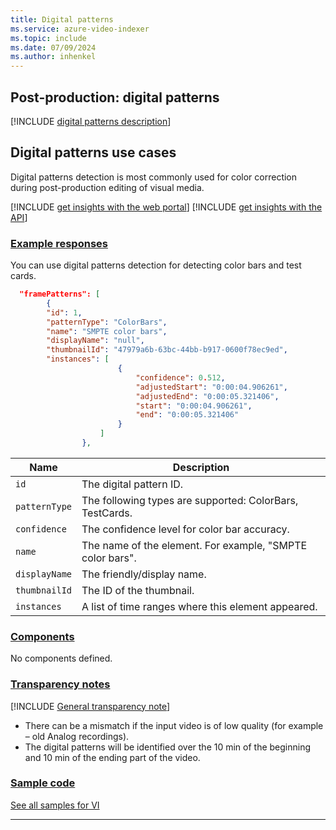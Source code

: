 ```yaml
---
title: Digital patterns
ms.service: azure-video-indexer
ms.topic: include
ms.date: 07/09/2024
ms.author: inhenkel
---
```


## Post-production: digital patterns

[!INCLUDE [digital patterns description](digital-patterns-description.md)]

## Digital patterns use cases

Digital patterns detection is most commonly used for color correction during post-production editing of visual media.

[!INCLUDE [get insights with the web portal](get-insights-web-portal.md)]
[!INCLUDE [get insights with the API](get-insights-api.md)]

### [Example responses](#tab/patternsresponse)

You can use digital patterns detection for detecting color bars and test cards.

```json
  "framePatterns": [
        {
        "id": 1,
        "patternType": "ColorBars",
        "name": "SMPTE color bars",
        "displayName": "null",
        "thumbnailId": "47979a6b-63bc-44bb-b917-0600f78ec9ed",
        "instances": [
                        {
                            "confidence": 0.512,
                            "adjustedStart": "0:00:04.906261",
                            "adjustedEnd": "0:00:05.321406",
                            "start": "0:00:04.906261",
                            "end": "0:00:05.321406"
                        }
                    ]
                },
```

|Name|Description|
|---|---|
|`id`|The digital pattern ID.|
|`patternType`|The following types are supported: ColorBars, TestCards.|
|`confidence`|The confidence level for color bar accuracy.|
|`name`|The name of the element. For example, "SMPTE color bars".|
|`displayName`| The friendly/display name.
|`thumbnailId`|The ID of the thumbnail.|
|`instances`|A list of time ranges where this element appeared.|

### [Components](#tab/patternscomponents)

No components defined.

### [Transparency notes](#tab/patternstransnote)

[!INCLUDE [General transparency note](read-general-transparency-note.md)]

- There can be a mismatch if the input video is of low quality (for example – old Analog recordings). 
- The digital patterns will be identified over the 10 min of the beginning and 10 min of the ending part of the video.

### [Sample code](#tab/patternssamplecode)

[See all samples for VI](https://github.com/Azure-Samples/azure-video-indexer-samples)

---